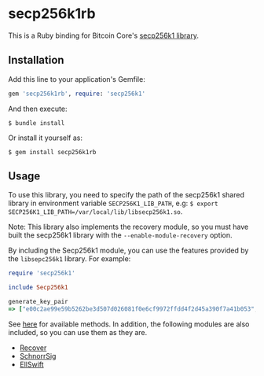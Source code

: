 # secp256k1rb

This is a Ruby binding for Bitcoin Core's [secp256k1 library](https://github.com/bitcoin-core/secp256k1/).

## Installation

Add this line to your application's Gemfile:

```ruby
gem 'secp256k1rb', require: 'secp256k1'
```

And then execute:

    $ bundle install

Or install it yourself as:

    $ gem install secp256k1rb

## Usage

To use this library, you need to specify the path of the secp256k1 shared library in environment variable
`SECP256K1_LIB_PATH`, e.g: `$ export SECP256K1_LIB_PATH=/var/local/lib/libsecp256k1.so`.

Note: This library also implements the recovery module, so you must have built the secp256k1 library with the
`--enable-module-recovery` option.

By including the Secp256k1 module, you can use the features provided by the `libsepc256k1` library. For example:

```ruby
require 'secp256k1'

include Secp256k1

generate_key_pair
=> ["e00c2ae99e59b5262be3d507d026081f0e6cf9972ffdd4f2d45a390f7a41b053", "027e0f70b540d627422cf7bb77d86ae1bb6829c80104dd48dc2539e6277ea25624"]
```

See [here](https://www.rubydoc.info/gems/secp256k1rb/Secp256k1) for available methods.
In addition, the following modules are also included, so you can use them as they are.

* [Recover](https://www.rubydoc.info/gems/secp256k1rb/Secp256k1/Recover)
* [SchnorrSig](https://www.rubydoc.info/gems/secp256k1rb/Secp256k1/SchnorrSig)
* [EllSwift](https://www.rubydoc.info/gems/secp256k1rb/Secp256k1/EllSwift)
